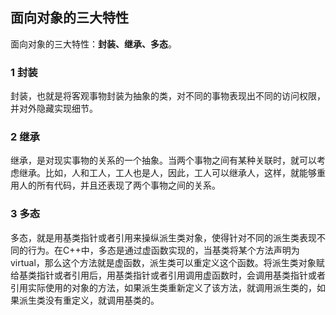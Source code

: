 ## 面向对象的三大特性

面向对象的三大特性：**封装、继承、多态**。

### 1 封装

封装，也就是将客观事物封装为抽象的类，对不同的事物表现出不同的访问权限，并对外隐藏实现细节。

### 2 继承

继承，是对现实事物的关系的一个抽象。当两个事物之间有某种关联时，就可以考虑继承。比如，人和工人，工人也是人，因此，工人可以继承人，这样，就能够重用人的所有代码，并且还表现了两个事物之间的关系。

### 3 多态

多态，就是用基类指针或者引用来操纵派生类对象，使得针对不同的派生类表现不同的行为。在C++中，多态是通过虚函数实现的，当基类将某个方法声明为virtual，那么这个方法就是虚函数，派生类可以重定义这个函数。将派生类对象赋给基类指针或者引用后，用基类指针或者引用调用虚函数时，会调用基类指针或者引用实际使用的对象的方法，如果派生类重新定义了该方法，就调用派生类的，如果派生类没有重定义，就调用基类的。
